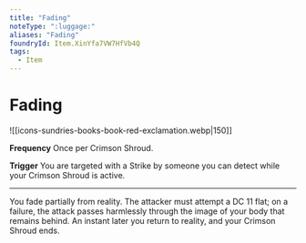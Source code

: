 ```yaml
---
title: "Fading"
noteType: ":luggage:"
aliases: "Fading"
foundryId: Item.XinYfa7VW7HfVb4Q
tags:
  - Item
---
```


# Fading
![[icons-sundries-books-book-red-exclamation.webp|150]]

**Frequency** Once per Crimson Shroud.

**Trigger** You are targeted with a Strike by someone you can detect while your Crimson Shroud is active.

* * *

You fade partially from reality. The attacker must attempt a DC 11 flat; on a failure, the attack passes harmlessly through the image of your body that remains behind. An instant later you return to reality, and your Crimson Shroud ends.
